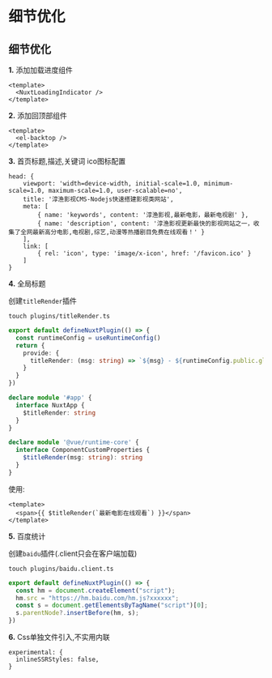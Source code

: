 # 细节优化

## 细节优化

**1.** 添加加载进度组件

```vue
<template>
  <NuxtLoadingIndicator />
</template>
```

**2.** 添加回顶部组件
```vue
<template>
  <el-backtop />
</template>
```

**3.** 首页标题,描述,关键词 ico图标配置

```
head: {
    viewport: 'width=device-width, initial-scale=1.0, minimum-scale=1.0, maximum-scale=1.0, user-scalable=no',
    title: '淳渔影视CMS-Nodejs快速搭建影视类网站',
    meta: [
        { name: 'keywords', content: '淳渔影视,最新电影，最新电视剧' },
        { name: 'description', content: '淳渔影视更新最快的影视网站之一，收集了全网最新高分电影,电视剧,综艺,动漫等热播剧目免费在线观看！' }
    ],
    link: [
        { rel: 'icon', type: 'image/x-icon', href: '/favicon.ico' }
    ]
}
```

**4.** 全局标题

创建`titleRender`插件

```shell
touch plugins/titleRender.ts
```
```ts
export default defineNuxtPlugin(() => {
  const runtimeConfig = useRuntimeConfig()
  return {
    provide: {
      titleRender: (msg: string) => `${msg} - ${runtimeConfig.public.globalTitle}`
    }
  }
})

declare module '#app' {
  interface NuxtApp {
    $titleRender: string
  }
}

declare module '@vue/runtime-core' {
  interface ComponentCustomProperties {
    $titleRender(msg: string): string
  }
}
```
使用: 
```vue
<template>
  <span>{{ $titleRender(`最新电影在线观看`) }}</span>
</template>
```

**5.** 百度统计

创建`baidu`插件(.client只会在客户端加载)

```shell
touch plugins/baidu.client.ts
```

```ts
export default defineNuxtPlugin(() => {
  const hm = document.createElement("script");
  hm.src = "https://hm.baidu.com/hm.js?xxxxxx";
  const s = document.getElementsByTagName("script")[0];
  s.parentNode?.insertBefore(hm, s);
})

```


**6.** Css单独文件引入,不实用内联

```
experimental: {
  inlineSSRStyles: false,
}
```
